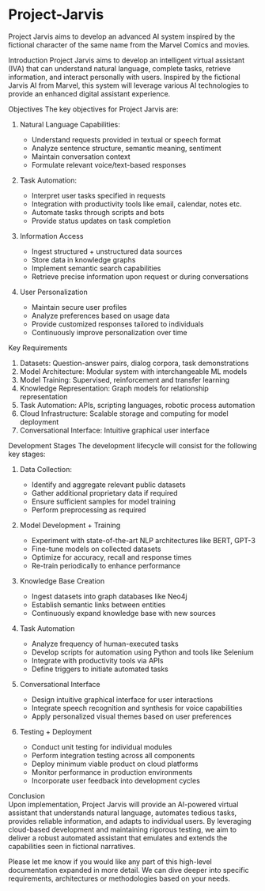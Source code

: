 # Project-Jarvis
Project Jarvis aims to develop an advanced AI system inspired by the fictional character of the same name from the Marvel Comics and movies.



Introduction
Project Jarvis aims to develop an intelligent virtual assistant (IVA) that can understand natural language, complete tasks, retrieve information, and interact personally with users. Inspired by the fictional Jarvis AI from Marvel, this system will leverage various AI technologies to provide an enhanced digital assistant experience.

Objectives
The key objectives for Project Jarvis are:

1. Natural Language Capabilities:
   - Understand requests provided in textual or speech format 
   - Analyze sentence structure, semantic meaning, sentiment
   - Maintain conversation context  
   - Formulate relevant voice/text-based responses

2. Task Automation:
   - Interpret user tasks specified in requests
   - Integration with productivity tools like email, calendar, notes etc.
   - Automate tasks through scripts and bots
   - Provide status updates on task completion

3. Information Access
   - Ingest structured + unstructured data sources
   - Store data in knowledge graphs 
   - Implement semantic search capabilities  
   - Retrieve precise information upon request or during conversations

4. User Personalization
   - Maintain secure user profiles 
   - Analyze preferences based on usage data
   - Provide customized responses tailored to individuals
   - Continuously improve personalization over time

Key Requirements
1. Datasets: Question-answer pairs, dialog corpora, task demonstrations
2. Model Architecture: Modular system with interchangeable ML models 
3. Model Training: Supervised, reinforcement and transfer learning
4. Knowledge Representation: Graph models for relationship representation
5. Task Automation: APIs, scripting languages, robotic process automation
6. Cloud Infrastructure: Scalable storage and computing for model deployment
7. Conversational Interface: Intuitive graphical user interface   

Development Stages
The development lifecycle will consist for the following key stages:

1. Data Collection:
   - Identify and aggregate relevant public datasets
   - Gather additional proprietary data if required  
   - Ensure sufficient samples for model training
   - Perform preprocessing as required

2. Model Development + Training
   - Experiment with state-of-the-art NLP architectures like BERT, GPT-3
   - Fine-tune models on collected datasets
   - Optimize for accuracy, recall and response times 
   - Re-train periodically to enhance performance
   
3. Knowledge Base Creation
   - Ingest datasets into graph databases like Neo4j 
   - Establish semantic links between entities
   - Continuously expand knowledge base with new sources
   
4. Task Automation
   - Analyze frequency of human-executed tasks
   - Develop scripts for automation using Python and tools like Selenium 
   - Integrate with productivity tools via APIs 
   - Define triggers to initiate automated tasks
   
5. Conversational Interface
   - Design intuitive graphical interface for user interactions
   - Integrate speech recognition and synthesis for voice capabilities
   - Apply personalized visual themes based on user preferences
   
6. Testing + Deployment
   - Conduct unit testing for individual modules
   - Perform integration testing across all components
   - Deploy minimum viable product on cloud platforms 
   - Monitor performance in production environments
   - Incorporate user feedback into development cycles

Conclusion  
Upon implementation, Project Jarvis will provide an AI-powered virtual assistant that understands natural language, automates tedious tasks, provides reliable information, and adapts to individual users. By leveraging cloud-based development and maintaining rigorous testing, we aim to deliver a robust automated assistant that emulates and extends the capabilities seen in fictional narratives.

Please let me know if you would like any part of this high-level documentation expanded in more detail. We can dive deeper into specific requirements, architectures or methodologies based on your needs.
